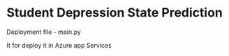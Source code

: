 # Student Depression State Prediction

Deployment file - main.py 

It for deploy it in Azure app Services

